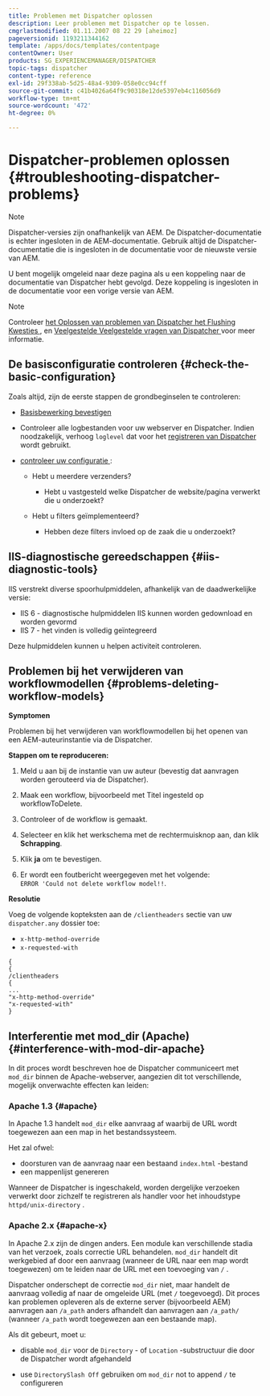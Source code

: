 ```yaml
---
title: Problemen met Dispatcher oplossen
description: Leer problemen met Dispatcher op te lossen.
cmgrlastmodified: 01.11.2007 08 22 29 [aheimoz]
pageversionid: 1193211344162
template: /apps/docs/templates/contentpage
contentOwner: User
products: SG_EXPERIENCEMANAGER/DISPATCHER
topic-tags: dispatcher
content-type: reference
exl-id: 29f338ab-5d25-48a4-9309-058e0cc94cff
source-git-commit: c41b4026a64f9c90318e12de5397eb4c116056d9
workflow-type: tm+mt
source-wordcount: '472'
ht-degree: 0%

---
```


# Dispatcher-problemen oplossen {#troubleshooting-dispatcher-problems}

>[!NOTE]
>
>Dispatcher-versies zijn onafhankelijk van AEM. De Dispatcher-documentatie is echter ingesloten in de AEM-documentatie. Gebruik altijd de Dispatcher-documentatie die is ingesloten in de documentatie voor de nieuwste versie van AEM.
>
>U bent mogelijk omgeleid naar deze pagina als u een koppeling naar de documentatie van Dispatcher hebt gevolgd. Deze koppeling is ingesloten in de documentatie voor een vorige versie van AEM.

>[!NOTE]
>
>Controleer <!-- URL is 404[Dispatcher Knowledge Base](https://helpx.adobe.com/experience-manager/kb/index/dispatcher.html), -->[ het Oplossen van problemen van Dispatcher het Flushing Kwesties ](https://experienceleague.adobe.com/search.html?lang=en#q=troubleshooting%20dispatcher%20flushing%20issues&sort=relevancy&f:el_product=[Experience%20Manager]), en [ Veelgestelde Veelgestelde vragen van Dispatcher ](dispatcher-faq.md) voor meer informatie.

## De basisconfiguratie controleren {#check-the-basic-configuration}

Zoals altijd, zijn de eerste stappen de grondbeginselen te controleren:

* [Basisbewerking bevestigen](/help/using/dispatcher-configuration.md#confirming-basic-operation)
* Controleer alle logbestanden voor uw webserver en Dispatcher. Indien noodzakelijk, verhoog `loglevel` dat voor het [ registreren van Dispatcher ](/help/using/dispatcher-configuration.md#logging) wordt gebruikt.

* [ controleer uw configuratie ](/help/using/dispatcher-configuration.md):

   * Hebt u meerdere verzenders?

      * Hebt u vastgesteld welke Dispatcher de website/pagina verwerkt die u onderzoekt?

   * Hebt u filters geïmplementeerd?

      * Hebben deze filters invloed op de zaak die u onderzoekt?

## IIS-diagnostische gereedschappen {#iis-diagnostic-tools}

IIS verstrekt diverse spoorhulpmiddelen, afhankelijk van de daadwerkelijke versie:

* IIS 6 - diagnostische hulpmiddelen IIS kunnen worden gedownload en worden gevormd
* IIS 7 - het vinden is volledig geïntegreerd

Deze hulpmiddelen kunnen u helpen activiteit controleren.

<!-- Both URLs in this topic 404! >
## IIS and 404 Not Found {#iis-and-not-found}

When using IIS, you might experience `404 Not Found` being returned in various scenarios. If so, see the following Knowledge Base articles.

* [IIS 6/7: POST method returns 404](https://helpx.adobe.com/experience-manager/kb/IIS6IsapiFilters.html)
* [IIS 6: Requests to URLs that contain the base path `/bin` return a `404 Not Found`](https://helpx.adobe.com/experience-manager/kb/RequestsToBinDirectoryFailInIIS6.html)

Also check that the Dispatcher cache root and the IIS document root are set to the same directory. -->

## Problemen bij het verwijderen van workflowmodellen {#problems-deleting-workflow-models}

**Symptomen**

Problemen bij het verwijderen van workflowmodellen bij het openen van een AEM-auteurinstantie via de Dispatcher.

**Stappen om te reproduceren:**

1. Meld u aan bij de instantie van uw auteur (bevestig dat aanvragen worden gerouteerd via de Dispatcher).
1. Maak een workflow, bijvoorbeeld met Titel ingesteld op workflowToDelete.
1. Controleer of de workflow is gemaakt.
1. Selecteer en klik het werkschema met de rechtermuisknop aan, dan klik **Schrapping**.

1. Klik **ja** om te bevestigen.
1. Er wordt een foutbericht weergegeven met het volgende:\
   `ERROR 'Could not delete workflow model!!`.

**Resolutie**

Voeg de volgende kopteksten aan de `/clientheaders` sectie van uw `dispatcher.any` dossier toe:

* `x-http-method-override`
* `x-requested-with`

```
{  
{  
/clientheaders  
{  
...  
"x-http-method-override"  
"x-requested-with"  
}
```

## Interferentie met mod_dir (Apache) {#interference-with-mod-dir-apache}

In dit proces wordt beschreven hoe de Dispatcher communiceert met `mod_dir` binnen de Apache-webserver, aangezien dit tot verschillende, mogelijk onverwachte effecten kan leiden:

### Apache 1.3 {#apache}

In Apache 1.3 handelt `mod_dir` elke aanvraag af waarbij de URL wordt toegewezen aan een map in het bestandssysteem.

Het zal ofwel:

* doorsturen van de aanvraag naar een bestaand `index.html` -bestand
* een mappenlijst genereren

Wanneer de Dispatcher is ingeschakeld, worden dergelijke verzoeken verwerkt door zichzelf te registreren als handler voor het inhoudstype `httpd/unix-directory` .

### Apache 2.x {#apache-x}

In Apache 2.x zijn de dingen anders. Een module kan verschillende stadia van het verzoek, zoals correctie URL behandelen. `mod_dir` handelt dit werkgebied af door een aanvraag (wanneer de URL naar een map wordt toegewezen) om te leiden naar de URL met een toevoeging van `/` .

Dispatcher onderschept de correctie `mod_dir` niet, maar handelt de aanvraag volledig af naar de omgeleide URL (met `/` toegevoegd). Dit proces kan problemen opleveren als de externe server (bijvoorbeeld AEM) aanvragen aan `/a_path` anders afhandelt dan aanvragen aan `/a_path/` (wanneer `/a_path` wordt toegewezen aan een bestaande map).

Als dit gebeurt, moet u:

* disable `mod_dir` voor de `Directory` - of `Location` -substructuur die door de Dispatcher wordt afgehandeld

* use `DirectorySlash Off` gebruiken om `mod_dir` not to append `/` te configureren
